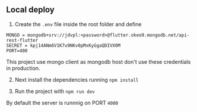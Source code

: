## **Local deploy**

1. Create the `.env` file inside the root folder and define

```
MONGO = mongodb+srv://jdvpl:<password>@flutter.okeo9.mongodb.net/api-rest-flutter
SECRET = kpj14ANm6V1K7u9NKv0pMxKyGgaQDIVX0M
PORT=400
```

This project use mongo client as mongodb host don't use these credentials in production.

2.  Next install the dependencies running `npm install`

3.  Run the project with `npm run dev`

By default the server is runnnig on PORT `4000`

